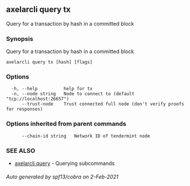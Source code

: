 ## axelarcli query tx

Query for a transaction by hash in a committed block

### Synopsis

Query for a transaction by hash in a committed block

```
axelarcli query tx [hash] [flags]
```

### Options

```
  -h, --help          help for tx
  -n, --node string   Node to connect to (default "tcp://localhost:26657")
      --trust-node    Trust connected full node (don't verify proofs for responses)
```

### Options inherited from parent commands

```
      --chain-id string   Network ID of tendermint node
```

### SEE ALSO

- [axelarcli query](axelarcli_query.md)	 - Querying subcommands

###### Auto generated by spf13/cobra on 2-Feb-2021
